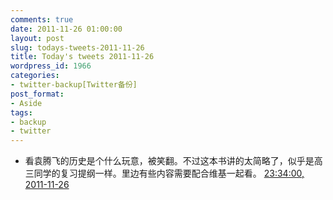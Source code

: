 ```yaml
---
comments: true
date: 2011-11-26 01:00:00
layout: post
slug: todays-tweets-2011-11-26
title: Today's tweets 2011-11-26
wordpress_id: 1966
categories:
- twitter-backup[Twitter备份]
post_format:
- Aside
tags:
- backup
- twitter
---
```





  * 看袁腾飞的历史是个什么玩意，被笑翻。不过这本书讲的太简略了，似乎是高三同学的复习提纲一样。里边有些内容需要配合维基一起看。 [23:34:00, 2011-11-26](http://twitter.com/gfrog/statuses/140453255221227520)




